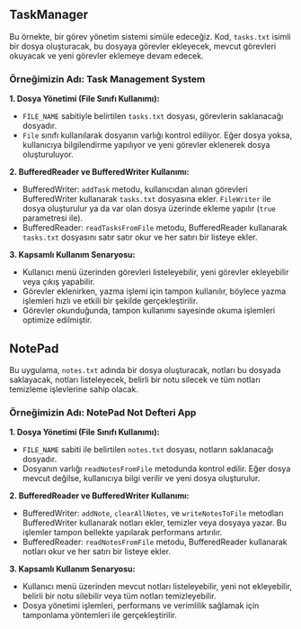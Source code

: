 ## TaskManager
Bu örnekte, bir görev yönetim sistemi simüle edeceğiz. Kod, `tasks.txt` isimli bir dosya oluşturacak, bu dosyaya görevler ekleyecek, mevcut görevleri okuyacak ve yeni görevler eklemeye devam edecek.

### Örneğimizin Adı: Task Management System

**1. Dosya Yönetimi (File Sınıfı Kullanımı):**

- `FILE_NAME` sabitiyle belirtilen `tasks.txt` dosyası, görevlerin saklanacağı dosyadır.
- `File` sınıfı kullanılarak dosyanın varlığı kontrol ediliyor. Eğer dosya yoksa, kullanıcıya bilgilendirme yapılıyor ve yeni görevler eklenerek dosya oluşturuluyor.

**2. BufferedReader ve BufferedWriter Kullanımı:**

- BufferedWriter: `addTask` metodu, kullanıcıdan alınan görevleri BufferedWriter kullanarak `tasks.txt` dosyasına ekler. `FileWriter` ile dosya oluşturulur ya da var olan dosya üzerinde ekleme yapılır (`true` parametresi ile).
- BufferedReader: `readTasksFromFile` metodu, BufferedReader kullanarak `tasks.txt` dosyasını satır satır okur ve her satırı bir listeye ekler.

**3. Kapsamlı Kullanım Senaryosu:**

- Kullanıcı menü üzerinden görevleri listeleyebilir, yeni görevler ekleyebilir veya çıkış yapabilir.
- Görevler eklenirken, yazma işlemi için tampon kullanılır, böylece yazma işlemleri hızlı ve etkili bir şekilde gerçekleştirilir.
- Görevler okunduğunda, tampon kullanımı sayesinde okuma işlemleri optimize edilmiştir.

## NotePad

Bu uygulama, `notes.txt` adında bir dosya oluşturacak, notları bu dosyada saklayacak, notları listeleyecek, belirli bir notu silecek ve tüm notları temizleme işlevlerine sahip olacak.

### Örneğimizin Adı: NotePad Not Defteri App


**1.  Dosya Yönetimi (File Sınıfı Kullanımı):**

- `FILE_NAME` sabiti ile belirtilen `notes.txt` dosyası, notların saklanacağı dosyadır.
- Dosyanın varlığı `readNotesFromFile` metodunda kontrol edilir. Eğer dosya mevcut değilse, kullanıcıya bilgi verilir ve yeni dosya oluşturulur.

**2. BufferedReader ve BufferedWriter Kullanımı:**

- BufferedWriter: `addNote`, `clearAllNotes`, ve `writeNotesToFile` metodları BufferedWriter kullanarak notları ekler, temizler veya dosyaya yazar. Bu işlemler tampon bellekte yapılarak performans artırılır.
- BufferedReader: `readNotesFromFile` metodu, BufferedReader kullanarak notları okur ve her satırı bir listeye ekler.

**3. Kapsamlı Kullanım Senaryosu:**

- Kullanıcı menü üzerinden mevcut notları listeleyebilir, yeni not ekleyebilir, belirli bir notu silebilir veya tüm notları temizleyebilir.
- Dosya yönetimi işlemleri, performans ve verimlilik sağlamak için tamponlama yöntemleri ile gerçekleştirilir.
